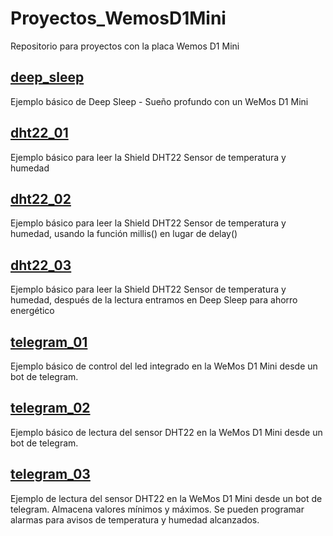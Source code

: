 # Proyectos_WemosD1Mini
Repositorio para proyectos con la placa Wemos D1 Mini 

## [deep_sleep](https://github.com/moisesfa/Proyectos_WemosD1Mini/blob/master/deep_sleep/src/main.cpp)
Ejemplo básico de Deep Sleep - Sueño profundo con un WeMos D1 Mini

## [dht22_01](https://github.com/moisesfa/Proyectos_WemosD1Mini/blob/master/dht22_01/src/main.cpp)
Ejemplo básico para leer la Shield DHT22 Sensor de temperatura y humedad

## [dht22_02](https://github.com/moisesfa/Proyectos_WemosD1Mini/blob/master/dht22_02/src/main.cpp)
Ejemplo básico para leer la Shield DHT22 Sensor de temperatura y humedad, usando la función millis() en lugar de delay()

## [dht22_03](https://github.com/moisesfa/Proyectos_WemosD1Mini/blob/master/dht22_03/src/main.cpp)
Ejemplo básico para leer la Shield DHT22 Sensor de temperatura y humedad, después de la lectura entramos en Deep Sleep para ahorro energético

## [telegram_01](https://github.com/moisesfa/Proyectos_WemosD1Mini/blob/master/telegram_01/src/main.cpp)
Ejemplo básico de control del led integrado en la WeMos D1 Mini desde un bot de telegram.

## [telegram_02](https://github.com/moisesfa/Proyectos_WemosD1Mini/blob/master/telegram_02/src/main.cpp)
Ejemplo básico de lectura del sensor DHT22 en la WeMos D1 Mini desde un bot de telegram.

## [telegram_03](https://github.com/moisesfa/Proyectos_WemosD1Mini/blob/master/telegram_03/src/main.cpp)
Ejemplo de lectura del sensor DHT22 en la WeMos D1 Mini desde un bot de telegram. Almacena valores mínimos y máximos. Se pueden programar alarmas para avisos de temperatura y humedad alcanzados. 